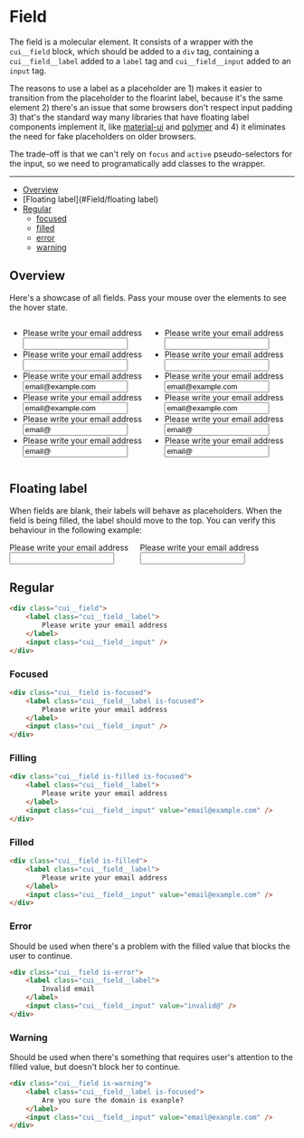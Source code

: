 # Field

The field is a molecular element. It consists of a wrapper with the `cui__field` block, which should be added to a `div` tag, containing a `cui__field__label` added to a `label` tag and `cui__field__input` added to an `input` tag.

The reasons to use a label as a placeholder are 1) makes it easier to transition from the placeholder to the floarint label, because it's the same element 2) there's an issue that some browsers don't respect input padding 3) that's the standard way many libraries that have floating label components implement it, like [material-ui](http://material-ui.com/#/components/text-fields) and [polymer](https://elements.polymer-project.org/elements/paper-input?view=demo:demo/index.html) and 4) it eliminates the need for fake placeholders on older browsers.

The trade-off is that we can't rely on `focus` and `active` pseudo-selectors for the input, so we need to programatically add classes to the wrapper.

___

- [Overview](#Field/overview)
- [Floating label](#Field/floating label)
- [Regular](#Field/regular)
	- [focused](#Field/regular/focused)
	- [filled](#Field/regular/filled)
	- [error](#Field/regular/error)
	- [warning](#Field/regular/warning)

<a name="Field/overview"></a>
## Overview

Here's a showcase of all fields. Pass your mouse over the elements to see the hover state.

<ul class="overview" style="width: 45%; float: left;">
  <li>
    <div class="cui__field">
      <label class="cui__field__label">
        Please write your email address
      </label>
      <input class="cui__field__input" />
    </div>
  </li>
  <li>
    <div class="cui__field is-focused">
      <label class="cui__field__label">
        Please write your email address
      </label>
      <input class="cui__field__input" />
    </div>
  </li>
  <li>
    <div class="cui__field is-focused is-filled">
      <label class="cui__field__label">
        Please write your email address
      </label>
      <input class="cui__field__input" value="email@example.com" />
    </div>
  </li>
  <li>
    <div class="cui__field is-filled">
      <label class="cui__field__label">
        Please write your email address
      </label>
      <input class="cui__field__input" value="email@example.com" />
    </div>
  </li>
  <li>
    <div class="cui__field is-error">
      <label class="cui__field__label">
        Please write your email address
      </label>
      <input class="cui__field__input" value="email@" />
    </div>
  </li>
  <li>
    <div class="cui__field is-warning">
      <label class="cui__field__label">
        Please write your email address
      </label>
      <input class="cui__field__input" value="email@" />
    </div>
  </li>
</ul>

<ul class="overview" style="width: 45%; display: inline-block;">
  <li>
    <div class="cui__field -big">
      <label class="cui__field__label">
        Please write your email address
      </label>
      <input class="cui__field__input" />
    </div>
  </li>
  <li>
    <div class="cui__field is-focused -big">
      <label class="cui__field__label">
        Please write your email address
      </label>
      <input class="cui__field__input" />
    </div>
  </li>
  <li>
    <div class="cui__field is-focused is-filled -big">
      <label class="cui__field__label">
        Please write your email address
      </label>
      <input class="cui__field__input" value="email@example.com" />
    </div>
  </li>
  <li>
    <div class="cui__field is-filled -big">
      <label class="cui__field__label">
        Please write your email address
      </label>
      <input class="cui__field__input" value="email@example.com" />
    </div>
  </li>
  <li>
    <div class="cui__field is-error -big">
      <label class="cui__field__label">
        Please write your email address
      </label>
      <input class="cui__field__input" value="email@" />
    </div>
  </li>
  <li>
    <div class="cui__field is-warning -big">
      <label class="cui__field__label">
        Please write your email address
      </label>
      <input class="cui__field__input" value="email@" />
    </div>
  </li>
</ul>

<a name="Field/floating label"></a>
## Floating label

When fields are blank, their labels will behave as placeholders. When the field is being filled, the label should move to the top. You can verify this behaviour in the following example:

<div class="example">
  <div class="cui__field" style="width: 45%; display: inline-block;">
    <label class="cui__field__label">
      Please write your email address
    </label>
    <input class="cui__field__input" oninput="floatingLabel(this)" />
  </div>
  <div class="cui__field -big" style="width: 45%; display: inline-block;">
    <label class="cui__field__label">
      Please write your email address
    </label>
    <input class="cui__field__input" oninput="floatingLabel(this)" />
  </div>

</div>

<a name="Field/regular"></a>
## Regular

```html
<div class="cui__field">
	<label class="cui__field__label">
		Please write your email address
	</label>
	<input class="cui__field__input" />
</div>
```

<a name="Field/regular/focused"></a>
### Focused

```html
<div class="cui__field is-focused">
    <label class="cui__field__label is-focused">
        Please write your email address
    </label>
    <input class="cui__field__input" />
</div>
```

<a name="Field/regular/filling"></a>
### Filling

```html
<div class="cui__field is-filled is-focused">
    <label class="cui__field__label">
        Please write your email address
    </label>
    <input class="cui__field__input" value="email@example.com" />
</div>
```

<a name="Field/regular/filled"></a>
### Filled

```html
<div class="cui__field is-filled">
    <label class="cui__field__label">
        Please write your email address
    </label>
    <input class="cui__field__input" value="email@example.com" />
</div>
```

<a name="Field/regular/error"></a>
### Error

Should be used when there's a problem with the filled value that blocks the user to continue.

```html
<div class="cui__field is-error">
    <label class="cui__field__label">
        Invalid email
    </label>
    <input class="cui__field__input" value="invalid@" />
</div>
```

<a name="Field/regular/warning"></a>
### Warning

Should be used when there's something that requires user's attention to the filled value, but doesn't block her to continue.

```html
<div class="cui__field is-warning">
    <label class="cui__field__label is-focused">
        Are you sure the domain is exanple?
    </label>
    <input class="cui__field__input" value="email@exanple.com" />
</div>
```
